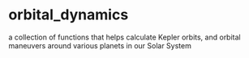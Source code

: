 # orbital_dynamics
a collection of functions that helps calculate Kepler orbits, and orbital maneuvers around various planets in our Solar System
